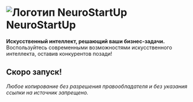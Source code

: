# ![Логотип NeuroStartUp](img/NeuroStartUpIcon.png) NeuroStartUp

**Искусственный интеллект, решающий ваши бизнес-задачи.** Воспользуйтесь современными возможностями искусственного интеллекта, оставив конкурентов позади!


## Скоро запуск!

_Любое копирование без разрешения правообладателя и без указания ссылки на источник запрещено._